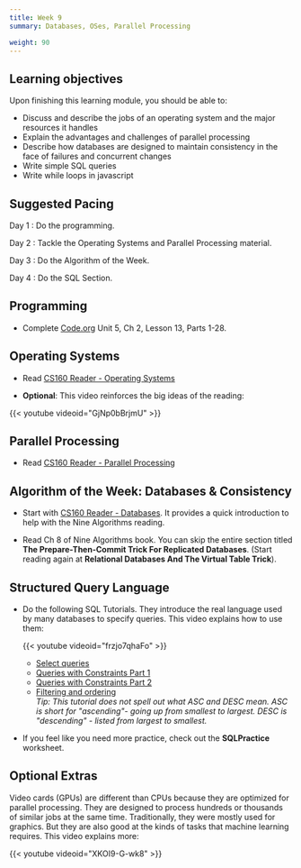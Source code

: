 ```yaml
---
title: Week 9
summary: Databases, OSes, Parallel Processing

weight: 90
---
```


## Learning objectives

Upon finishing this learning module, you should be able to:

* Discuss and describe the jobs of an operating system and the major resources it handles
* Explain the advantages and challenges of parallel processing
* Describe how databases are designed to maintain consistency in the face of failures and concurrent changes
* Write simple SQL queries
* Write while loops in javascript

## Suggested Pacing

Day 1
: Do the programming.

Day 2
: Tackle the Operating Systems and Parallel Processing material.

Day 3
: Do the Algorithm of the Week.

Day 4
: Do the SQL Section.

## Programming

* Complete [Code.org](https://studio.code.org/home) Unit 5, Ch 2, Lesson 13, Parts 1-28.

## Operating Systems

* Read [CS160 Reader - Operating Systems](http://computerscience.chemeketa.edu/cs160Reader/OperatingSystems/index.html)

* **Optional**:  This video reinforces the big ideas of the reading:

{{< youtube videoid="GjNp0bBrjmU" >}}

## Parallel Processing

* Read [CS160 Reader - Parallel Processing](http://computerscience.chemeketa.edu/cs160Reader/ParallelProcessing/index.html)

## Algorithm of the Week: Databases & Consistency

* Start with [CS160 Reader - Databases](http://computerscience.chemeketa.edu/cs160Reader/NineAlgorithms/DatabasesAndConcurrency.html).
It provides a quick introduction to help with the Nine Algorithms reading.

* Read Ch 8 of Nine Algorithms book. You can skip the entire section titled **The
Prepare-Then-Commit Trick For Replicated Databases**. (Start reading again at
**Relational Databases And The Virtual Table Trick**).

## Structured Query Language

* Do the following SQL Tutorials. They introduce the real language used by many databases
    to specify queries. This video explains how to use them:

    {{< youtube videoid="frzjo7qhaFo" >}}

    * [Select queries](https://sqlbolt.com/lesson/select_queries_introduction)
    * [Queries with Constraints Part 1](https://sqlbolt.com/lesson/select_queries_with_constraints)
    * [Queries with Constraints Part 2](https://sqlbolt.com/lesson/select_queries_with_constraints_pt_2)
    * [Filtering and ordering](https://sqlbolt.com/lesson/filtering_sorting_query_results)  
    *Tip: This tutorial does not spell out what ASC and DESC mean.
    ASC is short for "ascending"- going up from smallest to largest.
    DESC is "descending" - listed from largest to smallest.*

* If you feel like you need more practice, check out the **SQLPractice** worksheet.

## Optional Extras

Video cards (GPUs) are different than CPUs because they are optimized for parallel processing.
They are designed to process hundreds or thousands of similar jobs at the same time. Traditionally,
they were mostly used for graphics. But they are also good at the kinds of tasks that
machine learning requires. This video explains more:

{{< youtube videoid="XKOI9-G-wk8" >}}

